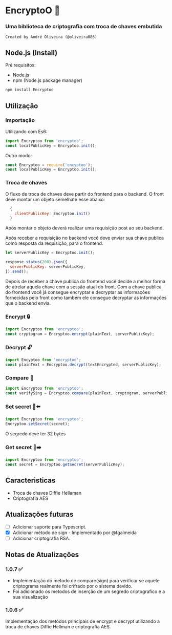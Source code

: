 # EncryptoO 🔐

### Uma biblioteca de criptografia com troca de chaves embutida
```
Created by André Oliveira (@oliveira086)
```

## Node.js (Install)

Pré requisitos:

- Node.js
- npm (Node.js package  manager)

```bash
npm install Encryptoo
```
## Utilização

### Importação
Utilizando com Es6:

```javascript
import Encryptoo from 'encryptoo';
const localPublicKey = Encryptoo.init();
```

Outro modo:

```javascript
const Encryptoo = require('encyptoo');
const localPublicKey = Encryptoo.init();
```
### Troca de chaves

O fluxo de troca de chaves deve partir do frontend para o backend. O front deve montar um objeto semelhate esse abaixo:
```javascript
  {
    clientPublicKey: Encryptoo.init()
  }
```
Após montar o objeto deverá realizar uma requisição post ao seu backend.

Após receber a requisição no backend você deve enviar sua chave publica como resposta da requisição, para o frontend.
```javascript
let serverPublicKey = Encryptoo.init();

response.status(200).json({
  serverPublicKey: serverPublicKey,
}).send();
```
Depois de receber a chave publica do frontend você decide a melhor forma de atrelar aquela chave com a sessão atual do front. Com a chave publica do frontend você já consegue encryptar e decryptar as informações fornecidas pelo front como também ele consegue decryptar as informações que o backend envia.

### Encrypt 🔒
```javascript
import Encryptoo from 'encryptoo';
const cryptogram = Encryptoo.encrypt(plainText, serverPublicKey);
```

### Decrypt 🔓
```javascript
import Encyptoo from 'encryptoo';
const plainText = Encryptoo.decrypt(textEncrypted, serverPublicKey);
```

### Compare 🤝
```javascript
import Encryptoo from 'encryptoo';
const verifySing = Encryptoo.compare(plainText, cryptogram, serverPublicKey);
```
### Set secret 🔑⬅️
```javascript
import Encryptoo from 'encryptoo';
Encryptoo.setSecret(secret);
```
O segredo deve ter 32 bytes

### Get secret 🔑➡️
```javascript
import Encryptoo from 'encryptoo';
const secret = Encryptoo.getSecret(serverPublicKey);
```

## Caracteristicas 
 - Troca de chaves Diffie Hellaman
 - Criptografia AES
## Atualizações futuras

- [ ] Adicionar suporte para Typescript.
- [x] Adicionar método de sign - Implementado por @fgalmeida
- [ ] Adicionar criptografia RSA.
## Notas de Atualizações
### 1.0.7 ✅
- Implementação do metodo de compare(sign) para verificar se aquele criptograma realmente foi crifrado por o sistema devido.
- Foi adicionado os metodos de inserção de um segredo criptografico e a sua visualização

### 1.0.6 ✅
Implementação dos metódos principais de encrypt e decrypt utilizando a troca de chaves Diffie Hellman e criptografia AES.